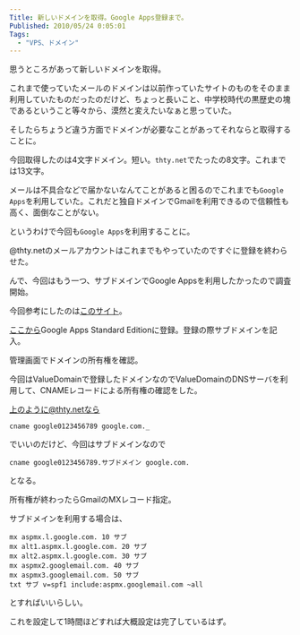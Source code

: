```yaml
---
Title: 新しいドメインを取得。Google Apps登録まで。
Published: 2010/05/24 0:05:01
Tags:
  - "VPS、ドメイン"
---
```


思うところがあって新しいドメインを取得。

これまで使っていたメールのドメインは以前作っていたサイトのものをそのまま利用していたものだったのだけど、ちょっと長いこと、中学校時代の黒歴史の塊であるということ等々から、漠然と変えたいなぁと思っていた。  

そしたらちょうど違う方面でドメインが必要なことがあってそれならと取得することに。

今回取得したのは4文字ドメイン。短い。`thty.net`でたったの8文字。これまでは13文字。

メールは不具合などで届かないなんてことがあると困るのでこれまでも`Google Apps`を利用していた。これだと独自ドメインでGmailを利用できるので信頼性も高く、面倒なことがない。

というわけで今回も`Google Apps`を利用することに。

<!-- more -->

@thty.netのメールアカウントはこれまでもやっていたのですぐに登録を終わらせた。

んで、今回はもう一つ、サブドメインでGoogle Appsを利用したかったので調査開始。

今回参考にしたのは[このサイト](http://projectzero-swb.blogspot.com/2009/07/google-apps.html)。

[ここから](http://www.google.co.jp/apps/intl/ja/group/index.html)Google Apps Standard Editionに登録。登録の際サブドメインを記入。

管理画面でドメインの所有権を確認。

今回はValueDomainで登録したドメインなのでValueDomainのDNSサーバを利用して、CNAMEレコードによる所有権の確認をした。

上のように@thty.netなら
```
cname google0123456789 google.com._
```

でいいのだけど、今回はサブドメインなので
```
cname google0123456789.サブドメイン google.com.
```
となる。

所有権が終わったらGmailのMXレコード指定。

サブドメインを利用する場合は、
```
mx aspmx.l.google.com. 10 サブ
mx alt1.aspmx.l.google.com. 20 サブ
mx alt2.aspmx.l.google.com. 30 サブ
mx aspmx2.googlemail.com. 40 サブ
mx aspmx3.googlemail.com. 50 サブ
txt サブ v=spf1 include:aspmx.googlemail.com ~all
```
とすればいいらしい。

これを設定して1時間ほどすれば大概設定は完了しているはず。
